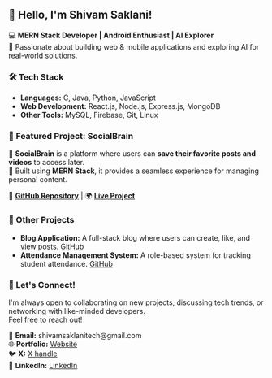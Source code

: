 <h2>👋 Hello, I'm Shivam Saklani!</h2>

<p>
    💻 <strong>MERN Stack Developer | Android Enthusiast | AI Explorer</strong><br>
    🚀 Passionate about building web & mobile applications and exploring AI for real-world solutions.
</p>

<h3>🛠 Tech Stack</h3>
<ul>
    <li><strong>Languages:</strong> C, Java, Python, JavaScript</li>
    <li><strong>Web Development:</strong> React.js, Node.js, Express.js, MongoDB</li>
    <li><strong>Other Tools:</strong> MySQL, Firebase, Git, Linux</li>
</ul>

<h3>🌟 Featured Project: SocialBrain</h3>
<p>
    🔹 <strong>SocialBrain</strong> is a platform where users can <strong>save their favorite posts and videos</strong> to access later.<br>
    🔹 Built using <strong>MERN Stack</strong>, it provides a seamless experience for managing personal content.
</p>
<p>
    🔗 <a href="https://github.com/shivamsaklani/socialbrain"><strong>GitHub Repository</strong></a> |
    🌍 <a href="https://socialbrain.shivamsaklani.digital/"><strong>Live Project</strong></a>
</p>

<h3>💼 Other Projects</h3>
<ul>
    <li><strong>Blog Application:</strong> A full-stack blog where users can create, like, and view posts. 
        <a href="https://github.com/shivamsaklani/blog_application">GitHub</a>
    </li>
    <li><strong>Attendance Management System:</strong> A role-based system for tracking student attendance. 
        <a href="https://github.com/shivamsaklani/Attendance-Management-System-AMS-">GitHub</a>
    </li>
</ul>

<h3>💬 Let's Connect!</h3>
<p>
    I'm always open to collaborating on new projects, discussing tech trends, or networking with like-minded developers.<br>
    Feel free to reach out!
</p>

<p>
    📧 <strong>Email:</strong> shivamsaklanitech@gmail.com <br>
    🌐 <strong>Portfolio:</strong> <a href="https://shivamsaklani.github.io/profilewebsite/">Website</a> <br>
    🐦 <strong>X:</strong> <a href="https://x.com/Saklani1_">X handle</a> <br>
    💼 <strong>LinkedIn:</strong> <a href="https://www.linkedin.com/in/shivam-saklani-378061199/">LinkedIn</a>
</p>
